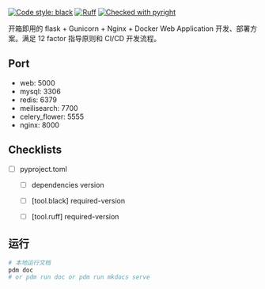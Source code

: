 [![Code style: black](https://img.shields.io/badge/code%20style-black-000000.svg)](https://github.com/psf/black)
[![Ruff](https://img.shields.io/endpoint?url=https://raw.githubusercontent.com/charliermarsh/ruff/main/assets/badge/v2.json)](https://github.com/charliermarsh/ruff)
[![Checked with pyright](https://microsoft.github.io/pyright/img/pyright_badge.svg)](https://microsoft.github.io/pyright/)

开箱即用的 flask + Gunicorn + Nginx + Docker Web Application 开发、部署方案。满足 12 factor 指导原则和 CI/CD 开发流程。

## Port

- web: 5000
- mysql: 3306
- redis: 6379
- meilisearch: 7700
- celery_flower: 5555
- nginx: 8000

## Checklists

- [ ] pyproject.toml
  - [ ] dependencies version
  - [ ] [tool.black] required-version
  - [ ] [tool.ruff] required-version


## 运行

```sh
# 本地运行文档
pdm doc
# or pdm run doc or pdm run mkdocs serve
```
